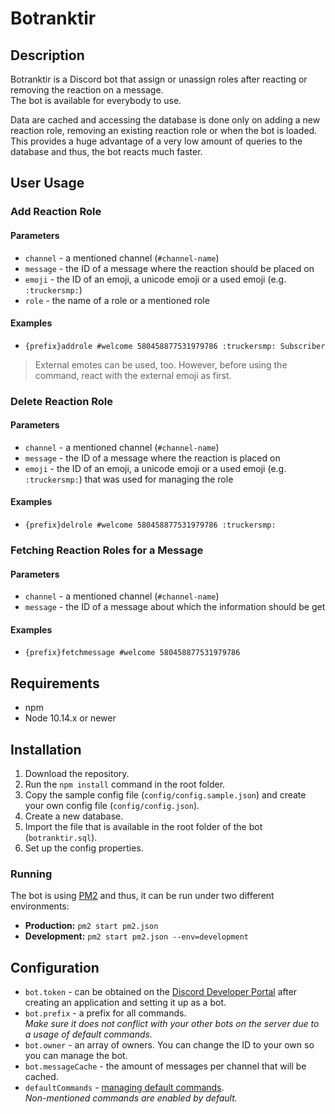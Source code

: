 # Botranktir

## Description

Botranktir is a Discord bot that assign or unassign roles after reacting or removing the reaction on a message.  
The bot is available for everybody to use.

Data are cached and accessing the database is done only on adding a new reaction role, removing an existing
reaction role or when the bot is loaded. This provides a huge advantage of a very low amount of queries to
the database and thus, the bot reacts much faster.

## User Usage

### Add Reaction Role

#### Parameters

- `channel` - a mentioned channel (`#channel-name`)
- `message` - the ID of a message where the reaction should be placed on
- `emoji` - the ID of an emoji, a unicode emoji or a used emoji (e.g. `:truckersmp:`)
- `role` - the name of a role or a mentioned role

#### Examples

- `{prefix}addrole #welcome 580458877531979786 :truckersmp: Subscriber`

> External emotes can be used, too. However, before using the command, react with the external emoji as first.

### Delete Reaction Role

#### Parameters

- `channel` - a mentioned channel (`#channel-name`)
- `message` - the ID of a message where the reaction is placed on
- `emoji` - the ID of an emoji, a unicode emoji or a used emoji (e.g. `:truckersmp:`) that was used for managing
            the role

#### Examples

- `{prefix}delrole #welcome 580458877531979786 :truckersmp:`

### Fetching Reaction Roles for a Message

#### Parameters

- `channel` - a mentioned channel (`#channel-name`)
- `message` - the ID of a message about which the information should be get

#### Examples

- `{prefix}fetchmessage #welcome 580458877531979786`

## Requirements

- npm
- Node 10.14.x or newer

## Installation

1. Download the repository.
2. Run the `npm install` command in the root folder.
3. Copy the sample config file (`config/config.sample.json`) and create your own config file (`config/config.json`).
4. Create a new database.
5. Import the file that is available in the root folder of the bot (`botranktir.sql`).
6. Set up the config properties.

### Running

The bot is using [PM2](http://pm2.keymetrics.io/) and thus, it can be run under two different environments:

- **Production:** `pm2 start pm2.json`
- **Development:** `pm2 start pm2.json --env=development`

## Configuration

- `bot.token` - can be obtained on the [Discord Developer Portal](https://discordapp.com/developers/applications/)
    after creating an application and setting it up as a bot.
- `bot.prefix` - a prefix for all commands.  
    *Make sure it does not conflict with your other bots on the server due to a usage of default commands.*
- `bot.owner` - an array of owners. You can change the ID to your own so you can manage the bot.
- `bot.messageCache` - the amount of messages per channel that will be cached.
- `defaultCommands` - [managing default commands](https://discord.js.org/#/docs/commando/master/class/CommandoRegistry?scrollTo=registerDefaultCommands).  
    *Non-mentioned commands are enabled by default.*
